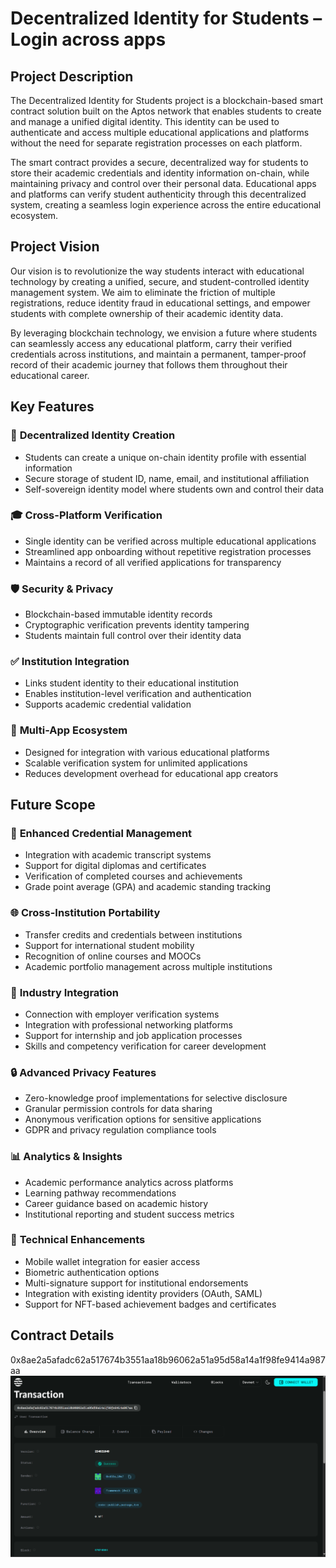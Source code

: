 # Decentralized Identity for Students – Login across apps

## Project Description

The Decentralized Identity for Students project is a blockchain-based smart contract solution built on the Aptos network that enables students to create and manage a unified digital identity. This identity can be used to authenticate and access multiple educational applications and platforms without the need for separate registration processes on each platform.

The smart contract provides a secure, decentralized way for students to store their academic credentials and identity information on-chain, while maintaining privacy and control over their personal data. Educational apps and platforms can verify student authenticity through this decentralized system, creating a seamless login experience across the entire educational ecosystem.

## Project Vision

Our vision is to revolutionize the way students interact with educational technology by creating a unified, secure, and student-controlled identity management system. We aim to eliminate the friction of multiple registrations, reduce identity fraud in educational settings, and empower students with complete ownership of their academic identity data.

By leveraging blockchain technology, we envision a future where students can seamlessly access any educational platform, carry their verified credentials across institutions, and maintain a permanent, tamper-proof record of their academic journey that follows them throughout their educational career.

## Key Features

### 🔐 **Decentralized Identity Creation**
- Students can create a unique on-chain identity profile with essential information
- Secure storage of student ID, name, email, and institutional affiliation
- Self-sovereign identity model where students own and control their data

### 🎓 **Cross-Platform Verification**
- Single identity can be verified across multiple educational applications
- Streamlined app onboarding without repetitive registration processes
- Maintains a record of all verified applications for transparency

### 🛡️ **Security & Privacy**
- Blockchain-based immutable identity records
- Cryptographic verification prevents identity tampering
- Students maintain full control over their identity data

### ✅ **Institution Integration**
- Links student identity to their educational institution
- Enables institution-level verification and authentication
- Supports academic credential validation

### 📱 **Multi-App Ecosystem**
- Designed for integration with various educational platforms
- Scalable verification system for unlimited applications
- Reduces development overhead for educational app creators

## Future Scope

### 🎯 **Enhanced Credential Management**
- Integration with academic transcript systems
- Support for digital diplomas and certificates
- Verification of completed courses and achievements
- Grade point average (GPA) and academic standing tracking

### 🌐 **Cross-Institution Portability**
- Transfer credits and credentials between institutions
- Support for international student mobility
- Recognition of online courses and MOOCs
- Academic portfolio management across multiple institutions

### 🤝 **Industry Integration**
- Connection with employer verification systems
- Integration with professional networking platforms
- Support for internship and job application processes
- Skills and competency verification for career development

### 🔒 **Advanced Privacy Features**
- Zero-knowledge proof implementations for selective disclosure
- Granular permission controls for data sharing
- Anonymous verification options for sensitive applications
- GDPR and privacy regulation compliance tools

### 📊 **Analytics & Insights**
- Academic performance analytics across platforms
- Learning pathway recommendations
- Career guidance based on academic history
- Institutional reporting and student success metrics

### 🚀 **Technical Enhancements**
- Mobile wallet integration for easier access
- Biometric authentication options
- Multi-signature support for institutional endorsements
- Integration with existing identity providers (OAuth, SAML)
- Support for NFT-based achievement badges and certificates


## Contract Details
0x8ae2a5afadc62a517674b3551aa18b96062a51a95d58a14a1f98fe9414a987aa
![alt text](image.png)